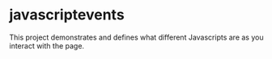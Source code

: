 # javascriptevents

This project demonstrates and defines what different Javascripts are as you interact with the page.
